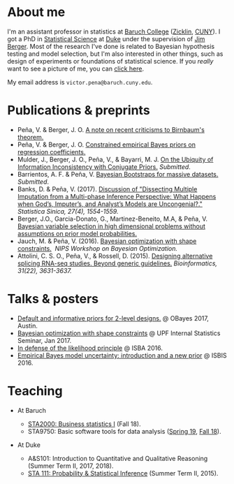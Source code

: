 # About me
I'm an assistant professor in statistics at [Baruch College](http://www.baruch.cuny.edu/) ([Zicklin](https://zicklin.baruch.cuny.edu/), [CUNY](http://www2.cuny.edu/)). I got a PhD in  [Statistical Science](http://stat.duke.edu) at [Duke](http://duke.edu) under the supervision of [Jim Berger](http://stat.duke.edu/~berger). Most of the research I've done is related to Bayesian hypothesis testing and model selection, but I'm also interested in other things, such as design of experiments or foundations of statistical science. If you *really* want to see a picture of me, you can [click here](http://VicPena.github.io/mugshot.png).

My email address is ``victor.pena@baruch.cuny.edu``.

# Publications & preprints
* Peña, V. & Berger, J. O. [A note on recent criticisms to Birnbaum's theorem.](https://arxiv.org/abs/1711.08093)
* Peña, V. & Berger, J. O. [Constrained empirical Bayes priors on regression coefficients.](https://arxiv.org/abs/1711.08072) 
* Mulder, J., Berger, J. O., Peña, V., & Bayarri, M. J. [On the Ubiquity of Information Inconsistency with Conjugate Priors.](https://arxiv.org/abs/1710.09700) *Submitted*.
* Barrientos, A. F. & Peña, V. [Bayesian Bootstraps for massive datasets.](https://arxiv.org/abs/1705.09998) *Submitted*.
* Banks, D. & Peña, V. (2017). [Discussion of "Dissecting Multiple Imputation from a Multi-phase Inference Perspective: What Happens when God’s, Imputer’s, and Analyst’s Models are Uncongenial?."](http://www3.stat.sinica.edu.tw/preprint/SS-2016-0302_Preprint.pdf) *Statistica Sinica, 27(4), 1554-1559.*
*  Berger, J.O., Garcia-Donato, G., Martinez-Beneito, M.A, & Peña, V. [Bayesian variable selection in high dimensional problems without assumptions on prior model probabilities.](https://arxiv.org/abs/1607.02993)
* Jauch, M. & Peña, V. (2016). [Bayesian optimization with shape constraints.](https://arxiv.org/abs/1612.08915)  *NIPS Workshop on Bayesian Optimization.*
* Attolini, C. S. O., Peña, V., & Rossell, D. (2015). [Designing alternative splicing RNA-seq studies. Beyond generic guidelines.](https://www.ncbi.nlm.nih.gov/pmc/articles/PMC4757954/) *Bioinformatics, 31(22), 3631-3637.*

# Talks & posters
* [Default and informative priors for 2-level designs.](http://VicPena.github.io/VictorPenaOBayes.pdf) @ OBayes 2017, Austin. 
* [Bayesian optimization with shape constraints](http://VicPena.github.io/BayesOptUPF.pdf) @ UPF Internal Statistics Seminar, Jan 2017.
* [In defense of the likelihood principle](http://VicPena.github.io/isba2016.pdf) @ ISBA 2016.
* [Empirical Bayes model uncertainty: introduction and a new prior](http://VicPena.github.io/isbis2016.pdf) @ ISBIS 2016.

# Teaching

* At Baruch
  * [STA2000: Business statistics I](https://www.baruch.cuny.edu/bctc/blackboard/) (Fall 18).
  * STA9750: Basic software tools for data analysis ([Spring 19](http://vicpena.github.io/sta9750/spring19/), [Fall 18](http://vicpena.github.io/sta9750/fall18/)).

* At Duke
  * A&S101: Introduction to Quantitative and Qualitative Reasoning (Summer Term II, 2017, 2018). 
  * [STA 111: Probability & Statistical Inference](http://www2.stat.duke.edu/~vp58/sta111) (Summer Term II, 2015).



